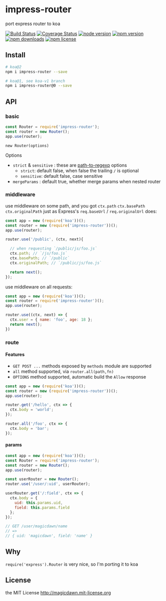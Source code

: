 # impress-router
port express router to koa

[![Build Status](https://img.shields.io/travis/magicdawn/express-modern.svg?style=flat-square)](https://travis-ci.org/magicdawn/impress-router)
[![Coverage Status](https://img.shields.io/codecov/c/github/magicdawn/impress-router.svg?style=flat-square)](https://codecov.io/gh/magicdawn/impress-router)
[![node version](https://img.shields.io/node/v/impress-router.svg?style=flat-square)](https://www.npmjs.com/package/impress-router)
[![npm version](https://img.shields.io/npm/v/impress-router.svg?style=flat-square)](https://www.npmjs.com/package/impress-router)
[![npm downloads](https://img.shields.io/npm/dm/impress-router.svg?style=flat-square)](https://www.npmjs.com/package/impress-router)
[![npm license](https://img.shields.io/npm/l/impress-router.svg?style=flat-square)](http://magicdawn.mit-license.org)

## Install

```sh
# koa@2
npm i impress-router --save

# koa@1, see koa-v1 branch
npm i impress-router@0 --save
```

## API

### basic

```js
const Router = require('impress-router');
const router = new Router();
app.use(router);
```

`new Router(options)`

Options

- `strict` & `sensitive` : these are [path-to-regexp](https://github.com/pillarjs/path-to-regexp) options
  - `strict`: default false, when false the trailing `/` is optional
  - `sensitive`: default false, case sensitive
- `mergeParams` : default true, whether merge params when nested router


### middleware

use middleware on some path, and you got `ctx.path` `ctx.basePath` `ctx.originalPath`
just as Express's `req.baseUrl` / `req.originalUrl` does:

```js
const app = new (require('koa'))();
const router = new (require('impress-router'))();
app.use(router);

router.use('/public', (ctx, next){

  // when requesting `/public/js/foo.js`
  ctx.path; // `/js/foo.js`
  ctx.basePath; // `/public`
  ctx.originalPath; // `/public/js/foo.js`

  return next();
});

```

use middleware on all requests:

```js
const app = new (require('koa'))();
const router = require('impress-router')();
app.use(router);

router.use((ctx, next) => {
  ctx.user = { name: 'foo', age: 18 };
  return next();
})
```

### route

#### Features

- `GET POST ...` methods exposed by `methods` module are supported
- `all` method supported, via `router.all(path,fn)`
- `OPTIONS` method supported, automatic build the `Allow` response


```js
const app = new (require('koa'))();
const router = new (require('impress-router'))();
app.use(router);

router.get('/hello', ctx => {
  ctx.body = 'world';
});

router.all('/foo', ctx => {
  ctx.body = 'bar';
});
```

#### params

```js
const app = new (require('koa'))();
const Router = require('impress-router');
const router = new Router();
app.use(router);

const userRouter = new Router();
router.use('/user/:uid', userRouter);

userRouter.get('/:field', ctx => {
  ctx.body = {
    uid: this.params.uid,
    field: this.params.field
  };
});

// GET /user/magicdawn/name
// =>
// { uid: 'magicdawn', field: 'name' }
```

## Why
`require('express').Router` is very nice, so I'm porting it to koa

## License
the MIT License http://magicdawn.mit-license.org